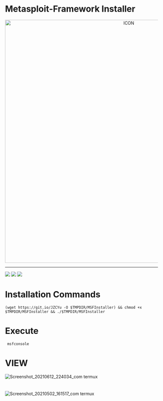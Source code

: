 # Metasploit-Framework Installer
<p align="center"><img src="https://www.diegomacedo.com.br/wp-content/uploads/2016/09/Metasploit-msf.png" alt="ICON" align="center" border="0" width="800" height="auto"></p>
<hr>

![](https://img.shields.io/github/stars/RaulXH/MetasPloitXH?style=flat-square&logo=Github) ![](https://badges.pufler.dev/visits/RaulXH/MetasPloitXH?style=flat-square&logo=Github) ![](https://img.shields.io/badge/Metasploit-Termux-green?style=for-the-badge&logo=Github)

# Installation Commands
```
(wget https://git.io/JZCYu -O $TMPDIR/MSFInstaller) && chmod +x $TMPDIR/MSFInstaller && ./$TMPDIR/MSFInstaller

```

# Execute
```
 msfconsole

```
# VIEW 

![Screenshot_20210612_224034_com termux](https://user-images.githubusercontent.com/77165035/121794607-4b7bb780-cbcf-11eb-8f08-fd8eac1c1219.jpg)

#
![Screenshot_20210502_161517_com termux](https://user-images.githubusercontent.com/77165035/118563164-ae467400-b733-11eb-9488-92a86c28f13e.jpg)

